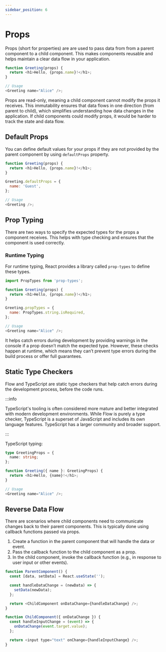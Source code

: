 ```yaml
---
sidebar_position: 6
---
```


# Props

Props (short for properties) are are used to pass data from from a parent
component to a child component. This makes components reusable and helps
maintain a clear data flow in your application.

```javascript
function Greeting(props) {
  return <h1>Hello, {props.name}!</h1>;
}

// Usage
<Greeting name="Alice" />;
```

Props are read-only, meaning a child component cannot modify the props it
receives. This immutability ensures that data flows in one direction (from
parent to child), which simplifies understanding how data changes in the
application. If child components could modify props, it would be harder to track
the state and data flow.

## Default Props

You can define default values for your props if they are not provided by the
parent component by using `defaultProps` property.

```javascript
function Greeting(props) {
  return <h1>Hello, {props.name}!</h1>;
}

Greeting.defaultProps = {
  name: 'Guest',
};

// Usage
<Greeting />;
```

## Prop Typing

There are two ways to specify the expected types for the props a component
receives. This helps with type checking and ensures that the component is used
correctly.

### Runtime Typing

For runtime typing, React provides a library called `prop-types` to define these
types.

```javascript
import PropTypes from 'prop-types';

function Greeting(props) {
  return <h1>Hello, {props.name}!</h1>;
}

Greeting.propTypes = {
  name: PropTypes.string.isRequired,
};

// Usage
<Greeting name="Alice" />;
```

It helps catch errors during development by providing warnings in the console if
a prop doesn’t match the expected type. However, these checks happen at runtime,
which means they can’t prevent type errors during the build process or offer
full guarantees.

## Static Type Checkers

Flow and TypeScript are static type checkers that help catch errors during the
development process, before the code runs.

:::info

TypeScript's tooling is often considered more mature and better integrated with
modern development environments. While Flow is purely a type checker, TypeScript
is a superset of JavaScript and includes its own language features. TypeScript
has a larger community and broader support.

:::

TypeScript typing:

```typescript
type GreetingProps = {
  name: string;
};

function Greeting({ name }: GreetingProps) {
  return <h1>Hello, {name}!</h1>;
}

// Usage
<Greeting name="Alice" />;
```

## Reverse Data Flow

There are scenarios where child components need to communicate changes back to
their parent components. This is typically done using callback functions passed
via props.

1. Create a function in the parent component that will handle the data or event.
2. Pass the callback function to the child component as a prop.
3. In the child component, invoke the callback function (e.g., in response to
   user input or other events).

```javascript
function ParentComponent() {
  const [data, setData] = React.useState('');

  const handleDataChange = (newData) => {
    setData(newData);
  };

  return <ChildComponent onDataChange={handleDataChange} />;
}

function ChildComponent({ onDataChange }) {
  const handleInputChange = (event) => {
    onDataChange(event.target.value);
  };

  return <input type="text" onChange={handleInputChange} />;
}
```
